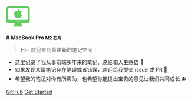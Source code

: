 <!-- _coverpage.md -->

![记录于MacBook Pro](/docs/image/logo.png)

**# MacBook Pro <small>M2 芯片</small>**

> Hi~ 欢迎来到黄建新的笔记空间！

- 这里记录了我从事前端多年来的笔记、总结和人生感悟 📒
- 如果发现某篇笔记存在笔误或者错误，欢迎给我提交 issue 或 PR 👏
- 希望我的笔记对你有所帮助，也希望你能提出宝贵的意见让我们共同成长 ⛽️

[GitHub](https://github.com/docsifyjs/docsify/) [Get Started](/README.md)
